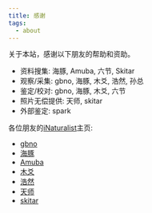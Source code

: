 ```yaml
---
title: 感谢
tags:
  - about
---
```

关于本站，感谢以下朋友的帮助和资助。

- 资料搜集: 海豚, Amuba, 六节, Skitar
- 观察/采集: gbno, 海豚, 木爻, 浩然, 孙总
- 鉴定/校对: gbno, 海豚, 木爻, 六节
- 照片无偿提供: 天师, skitar
- 外部鉴定: spark



各位朋友的[iNaturalist]()主页:

* [gbno](https://www.inaturalist.org/people/gbno)
* [海豚](https://www.inaturalist.org/taxa/1511925-Polyxenus-hangzhoensis)
* [Amuba](https://www.inaturalist.org/people/amuba-tyh)
* [木爻](https://www.inaturalist.org/people/muyaocraft)
* [浩然]()
* [天师]()
* [skitar](https://www.inaturalist.org/people/5768096)
